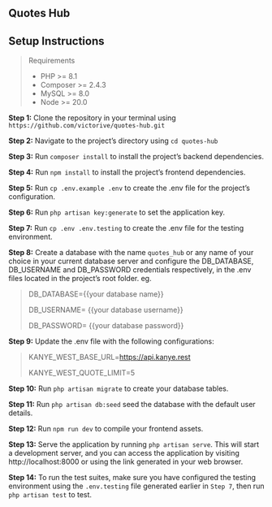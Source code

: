 ## Quotes Hub

## Setup Instructions

> Requirements
> - PHP >= 8.1
> - Composer >= 2.4.3
> - MySQL >= 8.0
> - Node >= 20.0

**Step 1:** Clone the repository in your terminal using `https://github.com/victorive/quotes-hub.git`

**Step 2:** Navigate to the project’s directory using `cd quotes-hub`

**Step 3:** Run `composer install` to install the project’s backend dependencies.

**Step 4:** Run `npm install` to install the project’s frontend dependencies.

**Step 5:** Run `cp .env.example .env` to create the .env file for the project’s configuration.

**Step 6:** Run `php artisan key:generate` to set the application key.

**Step 7:** Run `cp .env .env.testing` to create the .env file for the testing environment.

**Step 8:** Create a database with the name `quotes_hub` or any name of your choice in your current database
server and configure the DB_DATABASE, DB_USERNAME and DB_PASSWORD credentials respectively, in the .env files located in
the project’s root folder. eg.

> DB_DATABASE={{your database name}}
>
> DB_USERNAME= {{your database username}}
>
> DB_PASSWORD= {{your database password}}

**Step 9:** Update the .env file with the following configurations:

> KANYE_WEST_BASE_URL=https://api.kanye.rest
> 
> KANYE_WEST_QUOTE_LIMIT=5

**Step 10:** Run `php artisan migrate` to create your database tables.

**Step 11:** Run `php artisan db:seed` seed the database with the default user details.

**Step 12:** Run `npm run dev` to compile your frontend assets.

**Step 13:** Serve the application by running `php artisan serve`. This will start a development server,
and you can access the application by visiting http://localhost:8000 or using the link generated in your web browser.

**Step 14:** To run the test suites, make sure you have configured the testing environment using the `.env.testing` file
generated earlier in `Step 7`, then run `php artisan test` to test.
